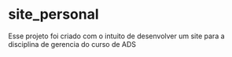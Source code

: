 # site_personal
Esse projeto foi criado com o intuito de desenvolver um site para a disciplina de gerencia do curso de ADS
